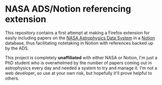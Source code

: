 # NASA ADS/Notion referencing extension

This repository contains a first attempt at making a Firefox extension for easily including papers on the [NASA Astrophysics Data System](https://ui.adsabs.harvard.edu/) in a [Notion](https://www.notion.so/) database, thus facilitating notetaking in Notion with references backed up by the ADS. 

This project is completely __unaffiliated__ with either NASA or Notion, I'm just a PhD student who is overwhelmed by the number of papers coming out in astrophysics every day and needed a system to try and manage it. I'm not a web developer, so use at your own risk, but hopefully it'll prove helpful to others. 
